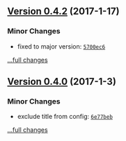 ## [Version 0.4.2](https://github.com/egoist/docute-cli/releases/tag/v0.4.2) (2017-1-17)

### Minor Changes

- fixed to major version: [`5700ec6`](https://github.com/egoist/docute-cli/commit/5700ec6)

[...full changes](https://github.com/egoist/docute-cli/compare/v0.4.0...v0.4.2)

## [Version 0.4.0](https://github.com/egoist/docute-cli/releases/tag/v0.4.0) (2017-1-3)

### Minor Changes

- exclude title from config: [`6e77beb`](https://github.com/egoist/docute-cli/commit/6e77beb)

[...full changes](https://github.com/egoist/docute-cli/compare/v0.3.3...v0.4.0)

